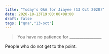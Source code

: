 ```yaml
---
title: "Today's Q&A for Jiayee (13 Oct 2020)"
date: 2020-10-13T19:00:00+08:00
draft: false
tags: ["qna","13-oct"]
---
```

> You have no patience for ________________.

People who do not get to the point.
